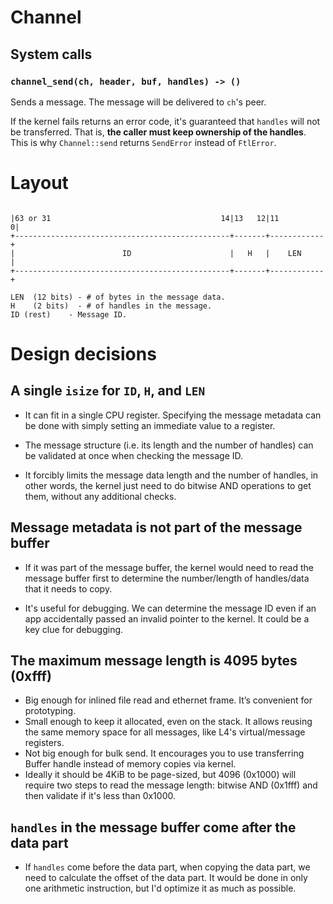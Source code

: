 # Channel

## System calls

### `channel_send(ch, header, buf, handles) -> ()`

Sends a message. The message will be delivered to `ch`'s peer.

If the kernel fails returns an error code, it's guaranteed that `handles` will not be transferred. That is, **the caller must keep ownership of the handles**. This is why `Channel::send` returns `SendError` instead of `FtlError`.

# Layout

```plain

|63 or 31                                      14|13   12|11         0|
+------------------------------------------------+-------+------------+
|                        ID                      |   H   |    LEN     |
+------------------------------------------------+-------+------------+

LEN  (12 bits) - # of bytes in the message data.
H    (2 bits)  - # of handles in the message.
ID (rest)    - Message ID.

```

# Design decisions

## A single `isize` for `ID`, `H`, and `LEN`

- It can fit in a single CPU register. Specifying the message metadata
  can be done with simply setting an immediate value to a register.

- The message structure (i.e. its length and the number of handles) can be
  validated at once when checking the message ID.

- It forcibly limits the message data length and the number of handles, in
  other words, the kernel just need to do bitwise AND operations to get them,
  without any additional checks.

## Message metadata is not part of the message buffer

- If it was part of the message buffer, the kernel would need to read the
  message buffer first to determine the number/length of handles/data that
  it needs to copy.

- It's useful for debugging. We can determine the message ID even if an
  app accidentally passed an invalid pointer to the kernel. It could be a
  key clue for debugging.

## The maximum message length is 4095 bytes (0xfff)

- Big enough for inlined file read and ethernet frame. It’s convenient for prototyping.
- Small enough to keep it allocated, even on the stack. It allows reusing the same memory space for all messages, like L4's virtual/message registers.
- Not big enough for bulk send. It encourages you to use transferring Buffer handle instead of memory copies via kernel.
- Ideally it should be 4KiB to be page-sized, but 4096 (0x1000) will require two steps to read the message length: bitwise AND (0x1fff) and then validate if it's less than 0x1000.

## `handles` in the message buffer come after the data part

- If `handles` come before the data part, when copying the data part, we need to calculate the offset of the data part. It would be done in only one arithmetic instruction, but I'd optimize it as much as possible.
